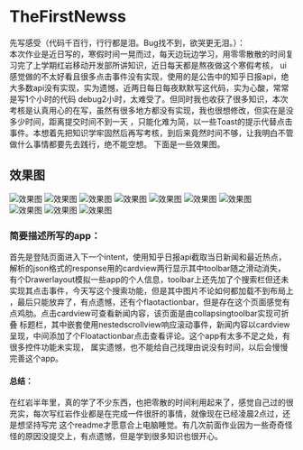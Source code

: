 # TheFirstNewss
先写感受（代码千百行，行行都是泪。Bug找不到，欲哭更无泪。）：  
  本次作业是近日写的，寒假时间一晃而过，每天边玩边学习，用零零散散的时间复习完了上学期红岩移动开发部所讲知识，近日每天都是熬夜做这个寒假考核，
  ui感觉做的不太好看且很多点击事件没有实现，使用的是公告中的知乎日报api，绝大多数api没有实现，实为遗憾，近两日每日每夜默默写这代码，实为心酸，常常是写1个小时的代码
  debug2小时，太难受了。但同时我也收获了很多知识，本次考核是认真用心的在写，虽然有很多地方都没有实现，我也很想修改，但实在是没多少时间，距离提交时间不到一天
 ，只能化难为简，以一些Toast的提示代替点击事件。本想着先把知识学牢固然后再写考核，到后来竟然时间不够，让我明白不管做什么事情都要先去践行，绝不能空想。
 下面是一些效果图。  
 ## 效果图
 ![效果图](https://github.com/zzzzzzdy/TheFirstNewss/blob/master/photo1.gif)
 ![效果图](https://github.com/zzzzzzdy/TheFirstNewss/blob/master/photo2.gif)
 ![效果图](https://github.com/zzzzzzdy/TheFirstNewss/blob/master/photo3.gif)
 ![效果图](https://github.com/zzzzzzdy/TheFirstNewss/blob/master/photo4.gif)
 ![效果图](https://github.com/zzzzzzdy/TheFirstNewss/blob/master/photo5.gif)
 ![效果图](https://github.com/zzzzzzdy/TheFirstNewss/blob/master/photo6.gif)
 ![效果图](https://github.com/zzzzzzdy/TheFirstNewss/blob/master/potho7.gif)  
 ![效果图](https://github.com/zzzzzzdy/TheFirstNewss/blob/master/photo8.jpg)
 ![效果图](https://github.com/zzzzzzdy/TheFirstNewss/blob/master/photo9.png)
 ![效果图](https://github.com/zzzzzzdy/TheFirstNewss/blob/master/photo10.png)
### 简要描述所写的app：
首先是登陆页面进入下一个intent，使用知乎日报api截取当日新闻和最近热点，解析的json格式的response用的cardview两行显示其中toolbar随之滑动消失，
有个Drawerlayout模拟一些app的个人信息，toolbar上还先加了个搜索栏但还未实现其点击事件，今天写这个搜索功能，但是其中图片不论如何都加载不到布局上
，最后只能放弃了，有点遗憾，还有个flaotactionbar，但是存在这个页面感觉有点鸡肋。点击cardview可查看新闻内容，该页面是由collapsingtoolbar实现可折叠
标题栏，其中嵌套使用nestedscrollview响应滚动事件，新闻内容以cardview呈现，中间添加了个Floatactionbar点击查看评论。这个app有太多不足之处，有很多控件功能未实现，
属实遗憾，也不能给自己找理由说没有时间，以后会慢慢完善这个app。
#### 总结：
在红岩半年里，真的学了不少东西，也把零散的时间利用起来了，感觉自己过的很充实，每次写红岩作业都是在完成一件很肝的事情，就像现在已经凌晨2点过，还是想坚持写完
这个readme才愿意合上电脑睡觉。有几次前面作业因为一些奇奇怪怪的原因没提交上，有点遗憾，但是学到很多知识也很开心。
